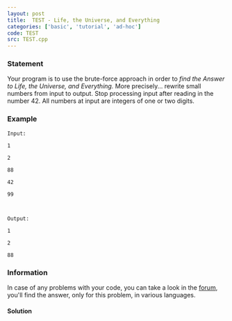```yaml
---
layout: post
title:  TEST - Life, the Universe, and Everything
categories: ['basic', 'tutorial', 'ad-hoc']
code: TEST
src: TEST.cpp
---
```


### **Statement**

Your program is to use the brute-force approach in order to _find the Answer
to Life, the Universe, and Everything._ More precisely... rewrite small
numbers from input to output. Stop processing input after reading in the
number 42. All numbers at input are integers of one or two digits.  
  

### Example

    
    
    Input:
    1
    2
    88
    42
    99
    
    Output:
    1
    2
    88
    

### Information

In case of any problems with your code, you can take a look in the
[forum](http://www.spoj.com/forum/), you'll find the answer, only for this
problem, in various languages.



#### **Solution**




